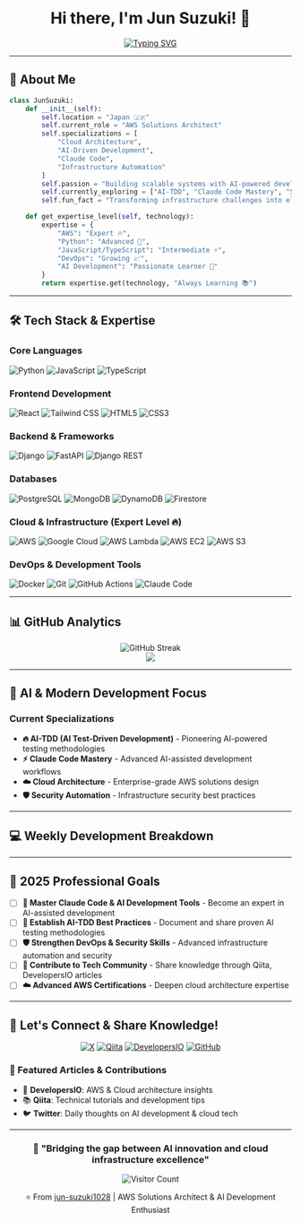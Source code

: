 <div align="center">

# Hi there, I'm Jun Suzuki! 👋

[![Typing SVG](https://readme-typing-svg.herokuapp.com?font=Fira+Code&weight=500&size=24&pause=1000&color=58A6FF&center=true&vCenter=true&width=700&lines=AWS+Solutions+Architect+☁️)](https://git.io/typing-svg)

</div>

---

## 🚀 About Me

```python
class JunSuzuki:
    def __init__(self):
        self.location = "Japan 🇯🇵"
        self.current_role = "AWS Solutions Architect"
        self.specializations = [
            "Cloud Architecture",
            "AI-Driven Development",
            "Claude Code",
            "Infrastructure Automation"
        ]
        self.passion = "Building scalable systems with AI-powered development tools"
        self.currently_exploring = ["AI-TDD", "Claude Code Mastery", "Security Automation"]
        self.fun_fact = "Transforming infrastructure challenges into elegant solutions! ☁️ → 🚀"

    def get_expertise_level(self, technology):
        expertise = {
            "AWS": "Expert 🔥",
            "Python": "Advanced 🐍",
            "JavaScript/TypeScript": "Intermediate ⚡",
            "DevOps": "Growing 📈",
            "AI Development": "Passionate Learner 🤖"
        }
        return expertise.get(technology, "Always Learning 📚")
```

---

## 🛠️ Tech Stack & Expertise

### Core Languages
![Python](https://img.shields.io/badge/-Python_🔥_Advanced-3776AB?style=flat-square&logo=python&logoColor=white)
![JavaScript](https://img.shields.io/badge/-JavaScript_⚡_Intermediate-F7DF1E?style=flat-square&logo=javascript&logoColor=black)
![TypeScript](https://img.shields.io/badge/-TypeScript_⚡_Intermediate-3178C6?style=flat-square&logo=typescript&logoColor=white)

### Frontend Development
![React](https://img.shields.io/badge/-React-61DAFB?style=flat-square&logo=react&logoColor=black)
![Tailwind CSS](https://img.shields.io/badge/-Tailwind_CSS-38B2AC?style=flat-square&logo=tailwind-css&logoColor=white)
![HTML5](https://img.shields.io/badge/-HTML5-E34F26?style=flat-square&logo=html5&logoColor=white)
![CSS3](https://img.shields.io/badge/-CSS3-1572B6?style=flat-square&logo=css3&logoColor=white)

### Backend & Frameworks
![Django](https://img.shields.io/badge/-Django-092E20?style=flat-square&logo=django&logoColor=white)
![FastAPI](https://img.shields.io/badge/-FastAPI-009688?style=flat-square&logo=fastapi&logoColor=white)
![Django REST](https://img.shields.io/badge/-Django_REST-ff1709?style=flat-square&logo=django&logoColor=white)

### Databases
![PostgreSQL](https://img.shields.io/badge/-PostgreSQL-336791?style=flat-square&logo=postgresql&logoColor=white)
![MongoDB](https://img.shields.io/badge/-MongoDB-47A248?style=flat-square&logo=mongodb&logoColor=white)
![DynamoDB](https://img.shields.io/badge/-DynamoDB-4053D6?style=flat-square&logo=amazon-dynamodb&logoColor=white)
![Firestore](https://img.shields.io/badge/-Firestore-FFCA28?style=flat-square&logo=firebase&logoColor=black)

### Cloud & Infrastructure (Expert Level 🔥)
![AWS](https://img.shields.io/badge/-AWS_Expert_🔥-232F3E?style=flat-square&logo=amazon-aws&logoColor=white)
![Google Cloud](https://img.shields.io/badge/-Google_Cloud-4285F4?style=flat-square&logo=google-cloud&logoColor=white)
![AWS Lambda](https://img.shields.io/badge/-AWS_Lambda-FF9900?style=flat-square&logo=aws-lambda&logoColor=white)
![AWS EC2](https://img.shields.io/badge/-AWS_EC2-FF9900?style=flat-square&logo=amazon-ec2&logoColor=white)
![AWS S3](https://img.shields.io/badge/-AWS_S3-569A31?style=flat-square&logo=amazon-s3&logoColor=white)

### DevOps & Development Tools
![Docker](https://img.shields.io/badge/-Docker-2496ED?style=flat-square&logo=docker&logoColor=white)
![Git](https://img.shields.io/badge/-Git-F05032?style=flat-square&logo=git&logoColor=white)
![GitHub Actions](https://img.shields.io/badge/-GitHub_Actions-2088FF?style=flat-square&logo=github-actions&logoColor=white)
![Claude Code](https://img.shields.io/badge/-Claude_Code_⚡-8A2BE2?style=flat-square&logo=anthropic&logoColor=white)

---

## 📊 GitHub Analytics

<div align="center">
  <img src="https://github-readme-streak-stats.herokuapp.com/?user=jun-suzuki1028&theme=tokyonight" alt="GitHub Streak" />
</div>

<div align="center">
  <img src="https://github-profile-trophy.vercel.app/?username=jun-suzuki1028&theme=tokyonight&no-frame=true&column=7" />
</div>

---

## 🤖 AI & Modern Development Focus

### Current Specializations
- **🔥 AI-TDD (AI Test-Driven Development)** - Pioneering AI-powered testing methodologies
- **⚡ Claude Code Mastery** - Advanced AI-assisted development workflows
- **☁️ Cloud Architecture** - Enterprise-grade AWS solutions design
- **🛡️ Security Automation** - Infrastructure security best practices

---

## 💻 Weekly Development Breakdown

<!--START_SECTION:waka-->
<!--END_SECTION:waka-->

---

## 🎯 2025 Professional Goals

- [ ] **🤖 Master Claude Code & AI Development Tools** - Become an expert in AI-assisted development
- [ ] **🧪 Establish AI-TDD Best Practices** - Document and share proven AI testing methodologies
- [ ] **🛡️ Strengthen DevOps & Security Skills** - Advanced infrastructure automation and security
- [ ] **📝 Contribute to Tech Community** - Share knowledge through Qiita, DevelopersIO articles
- [ ] **☁️ Advanced AWS Certifications** - Deepen cloud architecture expertise

---

## 🤝 Let's Connect & Share Knowledge!

<div align="center">

[![X](https://img.shields.io/badge/-@jusotech10-1DA1F2?style=for-the-badge&logo=twitter&logoColor=white)](https://x.com/jusotech10)
[![Qiita](https://img.shields.io/badge/-Qiita-55C500?style=for-the-badge&logo=qiita&logoColor=white)](https://qiita.com/jusotech10)
[![DevelopersIO](https://img.shields.io/badge/-DevelopersIO-FF6600?style=for-the-badge&logo=dev.to&logoColor=white)](https://dev.classmethod.jp/author/suzuki-jun/)
[![GitHub](https://img.shields.io/badge/-GitHub-181717?style=for-the-badge&logo=github&logoColor=white)](https://github.com/jun-suzuki1028)

</div>

### 📝 Featured Articles & Contributions
- 🏢 **DevelopersIO**: AWS & Cloud architecture insights
- 📚 **Qiita**: Technical tutorials and development tips
- 🐦 **Twitter**: Daily thoughts on AI development & cloud tech

---

<div align="center">

### 🚀 "Bridging the gap between AI innovation and cloud infrastructure excellence"

![Visitor Count](https://profile-counter.glitch.me/jun-suzuki1028/count.svg)

⭐️ From [jun-suzuki1028](https://github.com/jun-suzuki1028) | AWS Solutions Architect & AI Development Enthusiast

</div>
